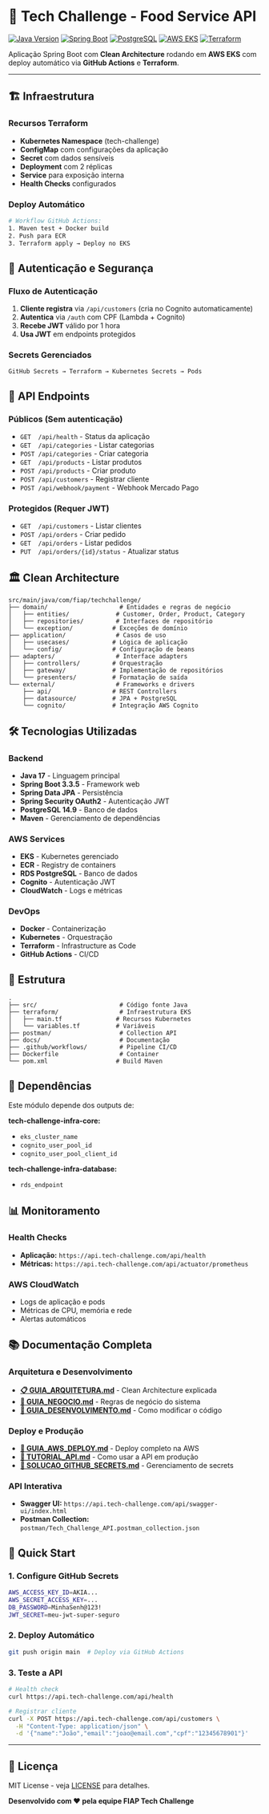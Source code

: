 # 🍔 Tech Challenge - Food Service API

[![Java Version](https://img.shields.io/badge/Java-17-%23ED8B00?logo=openjdk)](https://openjdk.org/)
[![Spring Boot](https://img.shields.io/badge/Spring%20Boot-3.3.5-%236DB33F?logo=spring)](https://spring.io/)
[![PostgreSQL](https://img.shields.io/badge/PostgreSQL-14.9-%23316192?logo=postgresql)](https://www.postgresql.org/)
[![AWS EKS](https://img.shields.io/badge/AWS-EKS-%23FF9900?logo=amazon-aws)](https://aws.amazon.com/eks/)
[![Terraform](https://img.shields.io/badge/Terraform-1.5.0-%23623CE4?logo=terraform)](https://www.terraform.io/)

Aplicação Spring Boot com **Clean Architecture** rodando em **AWS EKS** com deploy automático via **GitHub Actions** e **Terraform**.

---

## 🏗️ Infraestrutura

### Recursos Terraform

- **Kubernetes Namespace** (tech-challenge)
- **ConfigMap** com configurações da aplicação
- **Secret** com dados sensíveis
- **Deployment** com 2 réplicas
- **Service** para exposição interna
- **Health Checks** configurados

### Deploy Automático

```bash
# Workflow GitHub Actions:
1. Maven test + Docker build
2. Push para ECR
3. Terraform apply → Deploy no EKS
```

## 🔐 Autenticação e Segurança

### Fluxo de Autenticação
1. **Cliente registra** via `/api/customers` (cria no Cognito automaticamente)
2. **Autentica** via `/auth` com CPF (Lambda + Cognito)
3. **Recebe JWT** válido por 1 hora
4. **Usa JWT** em endpoints protegidos

### Secrets Gerenciados
```
GitHub Secrets → Terraform → Kubernetes Secrets → Pods
```

## 🍔 API Endpoints

### Públicos (Sem autenticação)
- `GET  /api/health`          - Status da aplicação
- `GET  /api/categories`      - Listar categorias
- `POST /api/categories`      - Criar categoria
- `GET  /api/products`        - Listar produtos
- `POST /api/products`        - Criar produto
- `POST /api/customers`       - Registrar cliente
- `POST /api/webhook/payment` - Webhook Mercado Pago

### Protegidos (Requer JWT)
- `GET  /api/customers`          - Listar clientes
- `POST /api/orders`             - Criar pedido
- `GET  /api/orders`             - Listar pedidos
- `PUT  /api/orders/{id}/status` - Atualizar status

## 🏛️ Clean Architecture

```
src/main/java/com/fiap/techchallenge/
├── domain/                    # Entidades e regras de negócio
│   ├── entities/             # Customer, Order, Product, Category
│   ├── repositories/         # Interfaces de repositório
│   └── exception/           # Exceções de domínio
├── application/              # Casos de uso
│   ├── usecases/            # Lógica de aplicação
│   └── config/              # Configuração de beans
├── adapters/                 # Interface adapters
│   ├── controllers/         # Orquestração
│   ├── gateway/             # Implementação de repositórios
│   └── presenters/          # Formatação de saída
└── external/                 # Frameworks e drivers
    ├── api/                 # REST Controllers
    ├── datasource/          # JPA + PostgreSQL
    └── cognito/             # Integração AWS Cognito
```

## 🛠️ Tecnologias Utilizadas

### Backend
- **Java 17** - Linguagem principal
- **Spring Boot 3.3.5** - Framework web
- **Spring Data JPA** - Persistência
- **Spring Security OAuth2** - Autenticação JWT
- **PostgreSQL 14.9** - Banco de dados
- **Maven** - Gerenciamento de dependências

### AWS Services
- **EKS** - Kubernetes gerenciado
- **ECR** - Registry de containers
- **RDS PostgreSQL** - Banco de dados
- **Cognito** - Autenticação JWT
- **CloudWatch** - Logs e métricas

### DevOps
- **Docker** - Containerização
- **Kubernetes** - Orquestração
- **Terraform** - Infrastructure as Code
- **GitHub Actions** - CI/CD

## 📁 Estrutura

```
.
├── src/                       # Código fonte Java
├── terraform/                 # Infraestrutura EKS
│   ├── main.tf               # Recursos Kubernetes
│   └── variables.tf          # Variáveis
├── postman/                   # Collection API
├── docs/                      # Documentação
├── .github/workflows/         # Pipeline CI/CD
├── Dockerfile                 # Container
└── pom.xml                   # Build Maven
```

## 🔗 Dependências

Este módulo depende dos outputs de:

**tech-challenge-infra-core:**
- `eks_cluster_name`
- `cognito_user_pool_id`
- `cognito_user_pool_client_id`

**tech-challenge-infra-database:**
- `rds_endpoint`

## 📊 Monitoramento

### Health Checks
- **Aplicação:** `https://api.tech-challenge.com/api/health`
- **Métricas:** `https://api.tech-challenge.com/api/actuator/prometheus`

### AWS CloudWatch
- Logs de aplicação e pods
- Métricas de CPU, memória e rede
- Alertas automáticos

## 📚 Documentação Completa

### Arquitetura e Desenvolvimento
- **[📋 GUIA_ARQUITETURA.md](./docs/GUIA_ARQUITETURA.md)** - Clean Architecture explicada
- **[🚀 GUIA_NEGOCIO.md](./docs/GUIA_NEGOCIO.md)** - Regras de negócio do sistema
- **[🔧 GUIA_DESENVOLVIMENTO.md](./docs/GUIA_DESENVOLVIMENTO.md)** - Como modificar o código

### Deploy e Produção
- **[🚀 GUIA_AWS_DEPLOY.md](./docs/GUIA_AWS_DEPLOY.md)** - Deploy completo na AWS
- **[📱 TUTORIAL_API.md](./docs/TUTORIAL_API.md)** - Como usar a API em produção
- **[🔐 SOLUCAO_GITHUB_SECRETS.md](./docs/SOLUCAO_GITHUB_SECRETS.md)** - Gerenciamento de secrets

### API Interativa
- **Swagger UI:** `https://api.tech-challenge.com/api/swagger-ui/index.html`
- **Postman Collection:** `postman/Tech_Challenge_API.postman_collection.json`

## 🚀 Quick Start

### 1. Configure GitHub Secrets
```bash
AWS_ACCESS_KEY_ID=AKIA...
AWS_SECRET_ACCESS_KEY=...
DB_PASSWORD=MinhaSenh@123!
JWT_SECRET=meu-jwt-super-seguro
```

### 2. Deploy Automático
```bash
git push origin main  # Deploy via GitHub Actions
```

### 3. Teste a API
```bash
# Health check
curl https://api.tech-challenge.com/api/health

# Registrar cliente
curl -X POST https://api.tech-challenge.com/api/customers \
  -H "Content-Type: application/json" \
  -d '{"name":"João","email":"joao@email.com","cpf":"12345678901"}'
```

---

## 📄 Licença

MIT License - veja [LICENSE](../LICENSE.md) para detalhes.

**Desenvolvido com ❤️ pela equipe FIAP Tech Challenge**